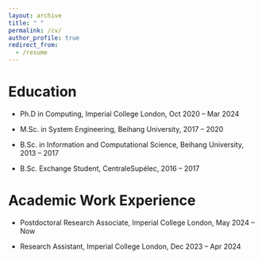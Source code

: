 ```yaml
---
layout: archive
title: " "
permalink: /cv/
author_profile: true
redirect_from:
  - /resume
---
```



Education
======
* Ph.D in Computing, Imperial College London, Oct 2020 – Mar 2024

* M.Sc. in System Engineering, Beihang University, 2017 – 2020

* B.Sc. in Information and Computational Science, Beihang University, 2013 – 2017

* B.Sc. Exchange Student, CentraleSupélec, 2016 – 2017


Academic Work Experience
======
* Postdoctoral Research Associate, Imperial College London, May 2024 – Now

* Research Assistant, Imperial College London, Dec 2023 – Apr 2024


  
<!-- Skills
======
* Skill 1
* Skill 2
  * Sub-skill 2.1
  * Sub-skill 2.2
  * Sub-skill 2.3
* Skill 3

Publications
======
  <ul>{% for post in site.publications %}
    {% include archive-single-cv.html %}
  {% endfor %}</ul>
  
Talks
======
  <ul>{% for post in site.talks %}
    {% include archive-single-talk-cv.html %}
  {% endfor %}</ul>
  
Teaching
======
  <ul>{% for post in site.teaching %}
    {% include archive-single-cv.html %}
  {% endfor %}</ul>
  
Service and leadership
======
* Currently signed in to 43 different slack teams -->
